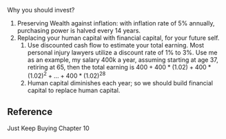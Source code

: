 Why you should invest?
1. Preserving Wealth against inflation: with inflation rate of 5% annually, purchasing power is halved every 14 years.
2. Replacing your human capital with financial capital, for your future self.
	1. Use discounted cash flow to estimate your total earning. Most personal injury lawyers utilize a discount rate of 1% to 3%. Use me as an example,  my salary 400k a year, assuming starting at age 37, retiring at 65, then the total earning is $400 + 400 * (1.02) + 400 * (1.02)^2  + \dots + 400 * (1.02)^{28}$
	2. Human capital diminishes each year; so we should build financial capital to replace human capital.

## Reference
Just Keep Buying Chapter 10